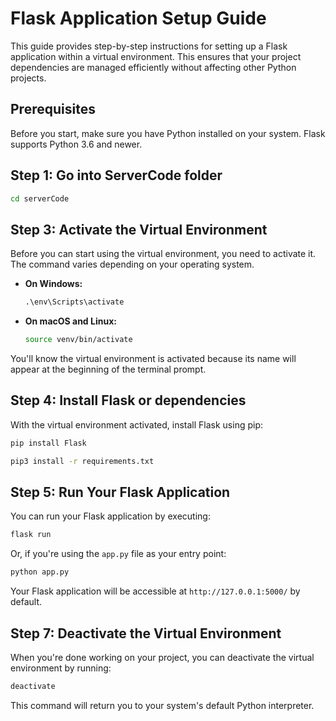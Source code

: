 
# Flask Application Setup Guide

This guide provides step-by-step instructions for setting up a Flask application within a virtual environment. This ensures that your project dependencies are managed efficiently without affecting other Python projects.

## Prerequisites

Before you start, make sure you have Python installed on your system. Flask supports Python 3.6 and newer.

## Step 1: Go into ServerCode folder


```bash
cd serverCode
```

## Step 3: Activate the Virtual Environment

Before you can start using the virtual environment, you need to activate it. The command varies depending on your operating system.

- **On Windows:**

  ```cmd
  .\env\Scripts\activate
  ```

- **On macOS and Linux:**

  ```bash
  source venv/bin/activate
  ```

You'll know the virtual environment is activated because its name will appear at the beginning of the terminal prompt.

## Step 4: Install Flask or dependencies

With the virtual environment activated, install Flask using pip:

```bash
pip install Flask

pip3 install -r requirements.txt
```

## Step 5: Run Your Flask Application

You can run your Flask application by executing:

```bash
flask run
```

Or, if you're using the `app.py` file as your entry point:

```bash
python app.py
```

Your Flask application will be accessible at `http://127.0.0.1:5000/` by default.

## Step 7: Deactivate the Virtual Environment

When you're done working on your project, you can deactivate the virtual environment by running:

```bash
deactivate
```

This command will return you to your system's default Python interpreter.

